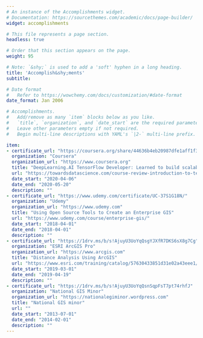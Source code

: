 ```yaml
---
# An instance of the Accomplishments widget.
# Documentation: https://sourcethemes.com/academic/docs/page-builder/
widget: accomplishments

# This file represents a page section.
headless: true

# Order that this section appears on the page.
weight: 95

# Note: `&shy;` is used to add a 'soft' hyphen in a long heading.
title: 'Accomplish&shy;ments'
subtitle:

# Date format
#   Refer to https://wowchemy.com/docs/customization/#date-format
date_format: Jan 2006

# Accomplishments.
#   Add/remove as many `item` blocks below as you like.
#   `title`, `organization`, and `date_start` are the required parameters.
#   Leave other parameters empty if not required.
#   Begin multi-line descriptions with YAML's `|2-` multi-line prefix.

item:
- certificate_url: "https://coursera.org/share/44636b4eb20987dfe1aff1f3f79cb613"
  organization: "Coursera"
  organization_url: "https://www.coursera.org"
  title: "DeepLearning.AI TensorFlow Developer: Learned to build scalable AI-powered applications with TensorFlow (Computer Vision, NLP and Time-Series analysis)."
  url: "https://towardsdatascience.com/course-review-introduction-to-tensorflow-for-artificial-intelligence-machine-learning-and-deep-5ef1a85042b2"
  date_start: "2020-04-06"
  date_end: "2020-05-20"
  description: ""
- certificate_url: "https://www.udemy.com/certificate/UC-37S1G18N/"
  organization: "Udemy"
  organization_url: "https://www.udemy.com"
  title: "Using Open Source Tools to Create an Enterprise GIS"
  url: "https://www.udemy.com/course/enterprise-gis/"
  date_start: "2018-04-01"
  date_end: "2018-04-01"
  description: ""
- certificate_url: "https://1drv.ms/b/s!AjuyU3UoYqQsgYJXfR7DKS6sX8g7Cg"  
  organization: "ESRI ArcGIS Pro"
  organization_url: "https://www.arcgis.com"
  title: "Distance Analysis Using ArcGIS"
  url: "https://www.esri.com/training/catalog/57630433851d31e02a43eee1/distance-analysis-using-arcgis-pro/"
  date_start: "2019-03-01"
  date_end: "2019-04-19"
  description: ""
- certificate_url: "https://1drv.ms/b/s!AjuyU3UoYqQsnSqpFsT7pt74rhfJ"
  organization: "National GIS Minor"
  organization_url: "https://nationalegiminor.wordpress.com"
  title: "National GIS minor"
  url: ""
  date_start: "2013-07-01"
  date_end: "2014-02-01"
  description: ""
---
```

